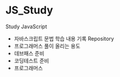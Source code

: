 # JS_Study

Study JavaScript

- 자바스크립트 문법 학습 내용 기록 Repository
- 프로그래머스 풀이 올리는 용도
- 데브패스 준비
- 코딩테스트 준비
- 프로그래머스
